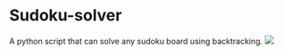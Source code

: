 # Sudoku-solver
A python script that can solve any sudoku board using backtracking.
![](https://upload.wikimedia.org/wikipedia/commons/thumb/f/ff/Sudoku-by-L2G-20050714.svg/220px-Sudoku-by-L2G-20050714.svg.png)
